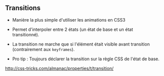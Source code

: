 ## Transitions

* Manière la plus simple d'utiliser les animations en CSS3

* Permet d'interpoler entre 2 états (un état de base et un état transitionné).

* La transition ne marche que si l'élément était visible avant transition (contrairement aux `keyframes`).

* Pro tip : Toujours déclarer la transition sur la règle CSS de l'état de base.

http://css-tricks.com/almanac/properties/t/transition/
